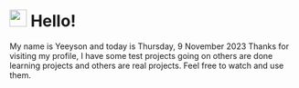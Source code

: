  <h1>
    <img src="https://emojis.slackmojis.com/emojis/images/1643510097/45343/hi.gif?1643510097" width="30"/> 
    Hello!
 </h1>
 <p>
    My name is Yeeyson and today is Thursday, 9 November 2023
    Thanks for visiting my profile, I have some test projects going on others are done learning projects and others are real projects.
    Feel free to watch and use them.
 </p>